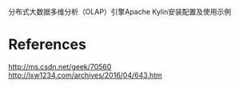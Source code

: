 分布式大数据多维分析（OLAP）引擎Apache Kylin安装配置及使用示例</br>
# References
http://ms.csdn.net/geek/70560</br>
http://lxw1234.com/archives/2016/04/643.htm</br>

